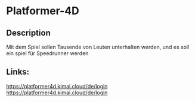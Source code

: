 # Platformer-4D

## Description
Mit dem Spiel sollen Tausende von Leuten unterhalten werden, und es soll ein spiel für Speedrunner werden


## Links:

https://platformer4d.kimai.cloud/de/login
https://platformer4d.kimai.cloud/de/login
